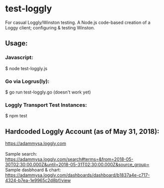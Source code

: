 # test-loggly
For casual Loggly/Winston testing. A Node.js code-based creation of a Loggy client; configuring & testing Winston.
  
## Usage: </br>
### Javascript: </br>
$ node test-loggly.js </br>
### Go via Logrus(ly): </br>
$ go run test-loggly.go (doesn't work yet) </br>
### Loggly Transport Test Instances: </br>
$ npm test </br>

## Hardcoded Loggly Account (as of May 31, 2018): </br>
https://adammysa.loggly.com </br>
</br>
Sample search: </br>
https://adammysa.loggly.com/search#terms=&from=2018-05-30T02:30:00.000Z&until=2018-05-31T02:30:00.000Z&source_group= </br>
Sample dasbhoard & chart: </br>
https://adammysa.loggly.com/dashboards/dashboard/b1837a4e-c717-4324-b7ea-1e9965c2d8bf/view </br>
